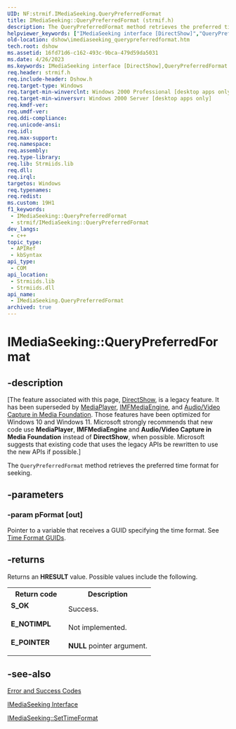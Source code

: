```yaml
---
UID: NF:strmif.IMediaSeeking.QueryPreferredFormat
title: IMediaSeeking::QueryPreferredFormat (strmif.h)
description: The QueryPreferredFormat method retrieves the preferred time format for seeking.
helpviewer_keywords: ["IMediaSeeking interface [DirectShow]","QueryPreferredFormat method","IMediaSeeking.QueryPreferredFormat","IMediaSeeking::QueryPreferredFormat","IMediaSeekingQueryPreferredFormat","QueryPreferredFormat","QueryPreferredFormat method [DirectShow]","QueryPreferredFormat method [DirectShow]","IMediaSeeking interface","dshow.imediaseeking_querypreferredformat","strmif/IMediaSeeking::QueryPreferredFormat"]
old-location: dshow\imediaseeking_querypreferredformat.htm
tech.root: dshow
ms.assetid: 16fd71d6-c162-493c-9bca-479d59da5031
ms.date: 4/26/2023
ms.keywords: IMediaSeeking interface [DirectShow],QueryPreferredFormat method, IMediaSeeking.QueryPreferredFormat, IMediaSeeking::QueryPreferredFormat, IMediaSeekingQueryPreferredFormat, QueryPreferredFormat, QueryPreferredFormat method [DirectShow], QueryPreferredFormat method [DirectShow],IMediaSeeking interface, dshow.imediaseeking_querypreferredformat, strmif/IMediaSeeking::QueryPreferredFormat
req.header: strmif.h
req.include-header: Dshow.h
req.target-type: Windows
req.target-min-winverclnt: Windows 2000 Professional [desktop apps only]
req.target-min-winversvr: Windows 2000 Server [desktop apps only]
req.kmdf-ver: 
req.umdf-ver: 
req.ddi-compliance: 
req.unicode-ansi: 
req.idl: 
req.max-support: 
req.namespace: 
req.assembly: 
req.type-library: 
req.lib: Strmiids.lib
req.dll: 
req.irql: 
targetos: Windows
req.typenames: 
req.redist: 
ms.custom: 19H1
f1_keywords:
 - IMediaSeeking::QueryPreferredFormat
 - strmif/IMediaSeeking::QueryPreferredFormat
dev_langs:
 - c++
topic_type:
 - APIRef
 - kbSyntax
api_type:
 - COM
api_location:
 - Strmiids.lib
 - Strmiids.dll
api_name:
 - IMediaSeeking.QueryPreferredFormat
archived: true
---
```


# IMediaSeeking::QueryPreferredFormat


## -description

\[The feature associated with this page, [DirectShow](/windows/win32/directshow/directshow), is a legacy feature. It has been superseded by [MediaPlayer](/uwp/api/Windows.Media.Playback.MediaPlayer), [IMFMediaEngine](/windows/win32/api/mfmediaengine/nn-mfmediaengine-imfmediaengine), and [Audio/Video Capture in Media Foundation](/windows/win32/medfound/audio-video-capture-in-media-foundation). Those features have been optimized for Windows 10 and Windows 11. Microsoft strongly recommends that new code use **MediaPlayer**, **IMFMediaEngine** and **Audio/Video Capture in Media Foundation** instead of **DirectShow**, when possible. Microsoft suggests that existing code that uses the legacy APIs be rewritten to use the new APIs if possible.\]

The <code>QueryPreferredFormat</code> method retrieves the preferred time format for seeking.

## -parameters

### -param pFormat [out]

Pointer to a variable that receives a GUID specifying the time format. See <a href="/windows/desktop/DirectShow/time-format-guids">Time Format GUIDs</a>.

## -returns

Returns an <b>HRESULT</b> value. Possible values include the following.

<table>
<tr>
<th>Return code</th>
<th>Description</th>
</tr>
<tr>
<td width="40%">
<dl>
<dt><b>S_OK</b></dt>
</dl>
</td>
<td width="60%">
Success.

</td>
</tr>
<tr>
<td width="40%">
<dl>
<dt><b>E_NOTIMPL</b></dt>
</dl>
</td>
<td width="60%">
Not implemented.

</td>
</tr>
<tr>
<td width="40%">
<dl>
<dt><b>E_POINTER</b></dt>
</dl>
</td>
<td width="60%">
<b>NULL</b> pointer argument.

</td>
</tr>
</table>

## -see-also

<a href="/windows/desktop/DirectShow/error-and-success-codes">Error and Success Codes</a>



<a href="/windows/desktop/api/strmif/nn-strmif-imediaseeking">IMediaSeeking Interface</a>



<a href="/windows/desktop/api/strmif/nf-strmif-imediaseeking-settimeformat">IMediaSeeking::SetTimeFormat</a>